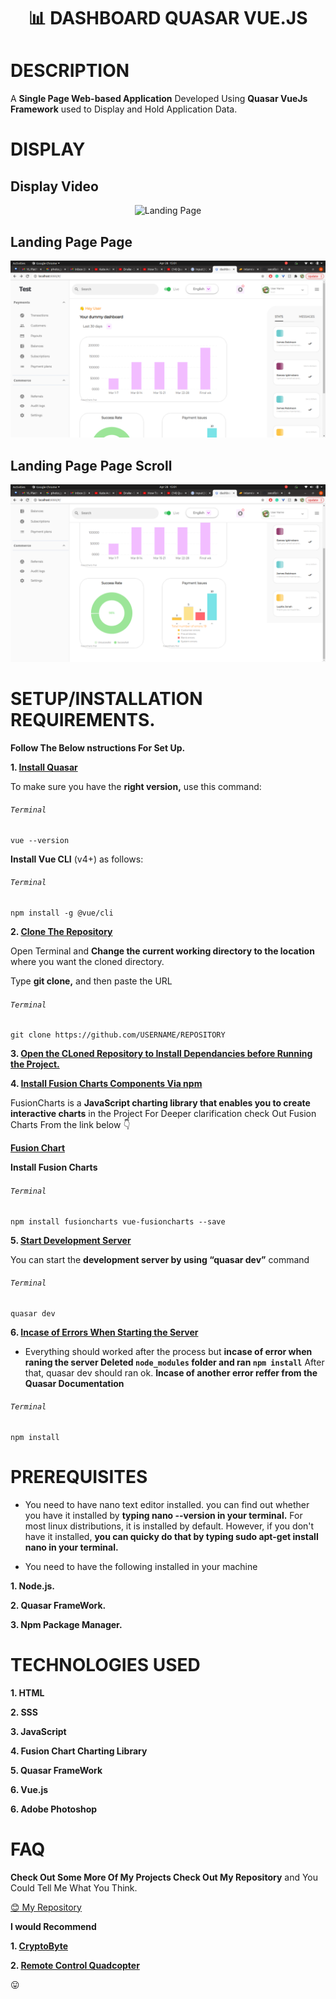 # <p align="center"> :bar_chart: DASHBOARD QUASAR VUE.JS <p>



# DESCRIPTION

A **Single Page Web-based Application** Developed Using **Quasar VueJs Framework** used to Display and Hold Application Data.


# DISPLAY

## Display Video

<p align="center">
<img align="centre" src="https://user-images.githubusercontent.com/36197725/116424136-eef45100-a849-11eb-8acb-d0787aaccf2c.gif" alt="Landing Page" />
<p>


## Landing Page Page

<p align="center">
<img align="centre" src="Spec.md/Landing1.png" alt="Login Page" />
<p>

## Landing Page Page Scroll

<p align="center">
<img align="centre" src="Spec.md/Landing2.png" alt="Reset Password Page" />
<p>

# SETUP/INSTALLATION REQUIREMENTS.

**Follow The Below nstructions For Set Up.**


**1. [Install Quasar](https://quasar.dev/start/vue-cli-plugin)**

To make sure you have the **right version,** use this command:

###### `Terminal`

```
vue --version
```

**Install Vue CLI** (v4+) as follows:

###### `Terminal`

```
npm install -g @vue/cli
```


**2. [Clone The Repository](https://docs.github.com/en/github/creating-cloning-and-archiving-repositories/cloning-a-repository)**

Open Terminal and **Change the current working directory to the location** where you want the cloned directory.

Type **git clone,** and then paste the URL

###### `Terminal`

```
git clone https://github.com/USERNAME/REPOSITORY
```

**3. [Open the CLoned Repository to Install Dependancies before Running the Project.](https://quasar.dev/quasar-cli/commands-list)**

**4. [Install Fusion Charts Components Via npm](https://www.fusioncharts.com/dev/getting-started/vue/your-first-chart-using-vuejs)**

FusionCharts is a **JavaScript charting library that enables you to create interactive charts** in the Project For Deeper clarification check Out Fusion Charts From the link below :point_down:

**[Fusion Chart](http://www.reddit.com)**

**Install Fusion Charts**

###### `Terminal`

```
npm install fusioncharts vue-fusioncharts --save
```

**5. [Start Development Server](https://quasar.dev/quasar-cli/commands-list)**

You can start the **development server by using “quasar dev”** command

###### `Terminal`

```
quasar dev
```



**6. [Incase of Errors When Starting the Server](https://quasar.dev/introduction-to-quasar)**

- Everything should worked after the process but **incase of error when raning the server Deleted ```node_modules``` folder and ran ```npm install```** After that, quasar dev should ran ok. **Incase of another error reffer from the Quasar Documentation**

###### `Terminal`

```
npm install
```


#  PREREQUISITES

- You need to have nano text editor installed. you can find out whether you have it installed by **typing nano --version in your terminal.** For most linux distributions, it is installed by default. However, if you don't have it installed, **you can quicky do that by typing sudo apt-get install nano in your terminal.**

- You need to have the following installed in your machine

**1.  Node.js.**

**2. Quasar FrameWork.**

**3. Npm Package Manager.**


# TECHNOLOGIES USED

**1. HTML**

**2. SSS**

**3. JavaScript**

**4. Fusion Chart Charting Library**

**5. Quasar FrameWork**

**6. Vue.js**

**6. Adobe Photoshop**

# FAQ

**Check Out Some More Of My Projects Check Out My Repository** and You Could Tell Me What You Think.

[:blush: My Repository](https://github.com/zecollokaris?tab=repositories)

**I would Recommend** 

**1. [CryptoByte](https://github.com/zecollokaris/CryptoByte-Blockchain-Android)**

**2. [Remote Control Quadcopter](https://github.com/zecollokaris/Remote-Control-Falcon-1-Quadcopter)**

:stuck_out_tongue: 

